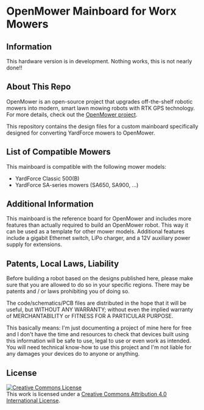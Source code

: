 # OpenMower Mainboard for Worx Mowers



## Information

This hardware version is in development. Nothing works, this is not nearly done!!



## About This Repo

OpenMower is an open-source project that upgrades off-the-shelf robotic mowers into modern, smart lawn mowing robots with RTK GPS technology. For more details, check out the [OpenMower project](https://github.com/clemensElflein/openmower).

This repository contains the design files for a custom mainboard specifically designed for converting YardForce mowers to OpenMower. 



## List of Compatible Mowers

This mainboard is compatible with the following mower models:

- YardForce Classic 500(B)
- YardForce SA-series mowers (SA650, SA900, ...)



## Additional Information

This mainboard is the reference board for OpenMower and includes more features than actually required to build an OpenMower robot. This way it can be used as a template for other mower models. Additional features include a gigabit Ethernet switch, LiPo charger, and a 12V auxiliary power supply for extensions.



## Patents, Local Laws, Liability

Before building a robot based on the designs published here, please make sure that you are allowed to do so in your specific regions.
There may be patents and / or laws prohibiting you of doing so.

The code/schematics/PCB files are distributed in the hope that it will be useful, but WITHOUT ANY WARRANTY; without even the implied warranty of MERCHANTABILITY or FITNESS FOR A PARTICULAR PURPOSE.

This basically means: I'm just documenting a project of mine here for free and I don't have the time and resources to check that devices built using this information will be safe to use, legal to use or even work as intended. You will need technical know-how to use this project and I'm not liable for any damages your devices do to anyone or anything.

## License

<a rel="license" href="http://creativecommons.org/licenses/by/4.0/"><img alt="Creative Commons License" style="border-width:0" src="https://i.creativecommons.org/l/by/4.0/88x31.png" /></a><br />This work is licensed under a <a rel="license" href="https://creativecommons.org/licenses/by/4.0/">Creative Commons Attribution 4.0 International License</a>.
